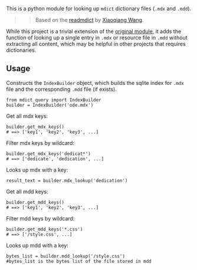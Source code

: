 This is a python module for looking up `mdict` dictionary files (`.mdx` and `.mdd`). 

>>Based on the [readmdict](https://bitbucket.org/xwang/mdict-analysis) by [Xiaoqiang Wang](http://bitbucket.org/xwang/).

While this project is a trivial extension of the [original module](https://bitbucket.org/xwang/mdict-analysis), it adds the function of looking up a single entry in `.mdx` or resource file in `.mdd` without extracting all content, which may be helpful in other projects that requires dictionaries.

## Usage

Constructs the `IndexBuilder` object, which builds the sqlite index for `.mdx` file and the corresponding `.mdd` file (if exists).

    from mdict_query import IndexBuilder
    builder = IndexBuilder('ode.mdx')

Get all mdx keys:

    builder.get_mdx_keys()
    # ==> ['key1', 'key2', 'key3', ...]

Filter mdx keys by wildcard:

    builder.get_mdx_keys('dedicat*')
    # ==> ['dedicate', 'dedication', ...]

Looks up mdx with a key:

    result_text = builder.mdx_lookup('dedication')
    
Get all mdd keys:

    builder.get_mdd_keys()
    # ==> ['key1', 'key2', 'key3', ...]

Filter mdd keys by wildcard:

    builder.get_mdd_keys('*.css')
    # ==> ['/style.css', ...]
    
Looks up mdd with a key:

    bytes_list = builder.mdd_lookup('/style.css')
    #bytes_list is the bytes list of the file stored in mdd

